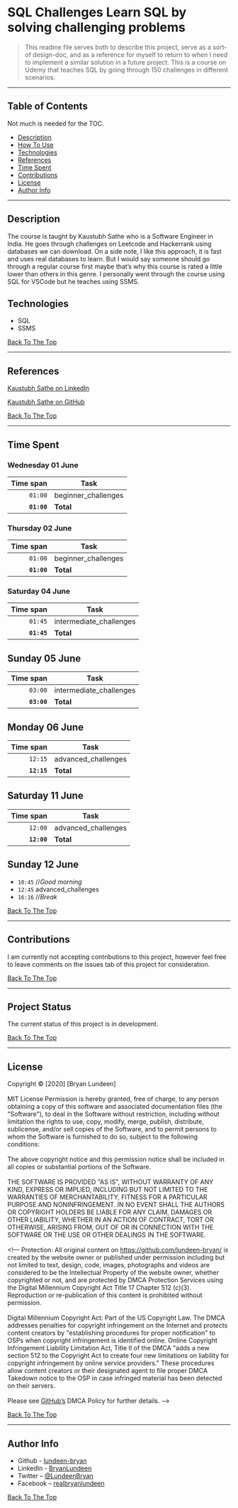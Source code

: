# SQL Challenges Learn SQL by solving challenging problems

> This readme file serves both to describe this project, serve as a sort-of design-doc, and as a reference for myself to return to when I need to implement a similar solution in a future project. This is a course on Udemy that teaches SQL by going through 150 challenges in different scenarios.

---

## Table of Contents

Not much is needed for the TOC.

- [Description](#description)
- [How To Use](#how-to-use)
- [Technologies](#technologies)
- [References](#references)
- [Time Spent](#time-spent)
- [Contributions](#contributions)
- [License](#license)
- [Author Info](#author-info)

---

## Description

The course is taught by Kaustubh Sathe who is a Software Engineer in India. He goes through challenges on Leetcode and Hackerrank using databases we can download. On a side note, I like this approach, it is fast and uses real databases to learn. But I would say someone should go through a regular course first maybe that’s why this course is rated a little lower than others in this genre. I personally went through the course using SQL for VSCode but he teaches using SSMS.


## Technologies

- SQL
- SSMS

[Back To The Top](#sql-challenges-learn-sql-by-solving-challenging-problems)

---

## References

[Kaustubh Sathe on LinkedIn](https://www.linkedin.com/in/kaustubh-sathe-b0374917a/)

[Kaustubh Sathe on GitHub](https://github.com/KaustubhSathe)


[Back To The Top](#sql-challenges-learn-sql-by-solving-challenging-problems)

---

## Time Spent

### Wednesday 01 June

| Time span          | Task                |
| -----------------: | ------------------- |
|          `01:00`   | beginner_challenges |
|        **`01:00`** | **Total**           |


### Thursday 02 June

| Time span          | Task                |
| -----------------: | ------------------- |
|          `01:00`   | beginner_challenges |
|        **`01:00`** | **Total**           |

### Saturday 04 June

| Time span          | Task                    |
| -----------------: | ----------------------- |
|          `01:45`   | intermediate_challenges |
|        **`01:45`** | **Total**               |

## Sunday 05 June

| Time span          | Task                    |
| -----------------: | ----------------------- |
|          `03:00`   | intermediate_challenges |
|        **`03:00`** | **Total**               |

## Monday 06 June

| Time span          | Task                |
| -----------------: | ------------------- |
|          `12:15`   | advanced_challenges |
|        **`12:15`** | **Total**           |

## Saturday 11 June

| Time span          | Task                |
| -----------------: | ------------------- |
|          `12:00`   | advanced_challenges |
|        **`12:00`** | **Total**           |

## Sunday 12 June

- `10:45` //_Good morning_
- `12:45` advanced_challenges
- `16:16` //_Break_



[Back To The Top](#sql-challenges-learn-sql-by-solving-challenging-problems)

---

## Contributions

I am currently not accepting contributions to this project, however feel free to leave comments on the issues tab of this project for consideration.

[Back To The Top](#sql-challenges-learn-sql-by-solving-challenging-problems)

---

## Project Status

The current status of this project is in development.

[Back To The Top](#sql-challenges-learn-sql-by-solving-challenging-problems)

---

## License

<mitlicense>

Copyright &copy; [2020] [Bryan Lundeen]
<br/><br/>
MIT License
Permission is hereby granted, free of charge, to any person obtaining a copy of this software and associated documentation files (the "Software"), to deal in the Software without restriction, including without limitation the rights to use, copy, modify, merge, publish, distribute, sublicense, and/or sell copies of the Software, and to permit persons to whom the Software is furnished to do so, subject to the following conditions:
<br/><br/>
The above copyright notice and this permission notice shall be included in all copies or substantial portions of the Software.
<br/><br/>
THE SOFTWARE IS PROVIDED "AS IS", WITHOUT WARRANTY OF ANY KIND, EXPRESS OR IMPLIED, INCLUDING BUT NOT LIMITED TO THE WARRANTIES OF MERCHANTABILITY, FITNESS FOR A PARTICULAR PURPOSE AND NONINFRINGEMENT. IN NO EVENT SHALL THE AUTHORS OR COPYRIGHT HOLDERS BE LIABLE FOR ANY CLAIM, DAMAGES OR OTHER LIABILITY, WHETHER IN AN ACTION OF CONTRACT, TORT OR OTHERWISE, ARISING FROM, OUT OF OR IN CONNECTION WITH THE SOFTWARE OR THE USE OR OTHER DEALINGS IN THE SOFTWARE.
<br/><br/>
<mitlicense>
<!—
<dmca>
Protection: All original content on https://github.com/lundeen-bryan/ is created by the website owner or published under permission including but not limited to text, design, code, images, photographs and videos are considered to be the Intellectual Property of the website owner, whether copyrighted or not, and are protected by DMCA Protection Services using the Digital Millennium Copyright Act Title 17 Chapter 512 (c)(3). Reproduction or re-publication of this content is prohibited without permission.
<br/><br/>
Digital Millennium Copyright Act: Part of the US Copyright Law. The DMCA addresses penalties for copyright infringement on the Internet and protects content creators by "establishing procedures for proper notification" to OSPs when copyright infringement is identified online. Online Copyright Infringement Liability Limitation Act, Title II of the DMCA "adds a new section 512 to the Copyright Act to create four new limitations on liability for copyright infringement by online service providers." These procedures allow content creators or their designated agent to file proper DMCA Takedown notice to the OSP in case infringed material has been detected on their servers.
<br/><br/>
Please see [GitHub’s](https://docs.github.com/en/github/site-policy/dmca-takedown-policy) DMCA Policy for further details.
<dmca>
-->

[Back To The Top](#sql-challenges-learn-sql-by-solving-challenging-problems)

---

## Author Info

- Github - [lundeen-bryan](https://github.com/lundeen-bryan)
- LinkedIn - [BryanLundeen](https://www.linkedin.com/in/bryanlundeen/)
- Twitter – [@LundeenBryan](https://twitter.com/LundeenBryan)
- Facebook – [realbryanlundeen](https://www.facebook.com/realbryanlundeen)

[Back To The Top](#sql-challenges-learn-sql-by-solving-challenging-problems)

